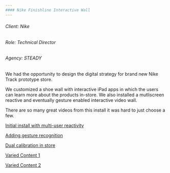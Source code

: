```yaml
---
#### Nike Finishline Interactive Wall
---
```


###### Client: Nike
###### Role: Technical Director
###### Agency: STEADY
We had the opportunity to design the digital strategy for brand new Nike Track prototype store. 

We customized a shoe wall with interactive iPad apps in which the users can learn more about the products in-store. We also installed a mutliscreen reactive and eventually gesture enabled interactive video wall.

There are so many great videos from this install it was hard to just choose a few.

[Initial install with multi-user reactivity](https://vimeo.com/61287411)

[Adding gesture recognition](https://vimeo.com/116190641)

[Dual calibration in store](https://vimeo.com/61298288)

[Varied Content 1](https://vimeo.com/album/2302654/video/116193802)

[Varied Content 2](https://vimeo.com/album/2302654/video/116194183)